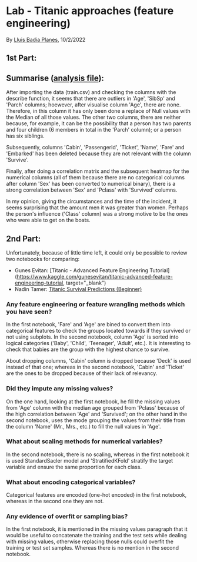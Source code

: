 # Lab - Titanic approaches (feature engineering)

By [Lluis Badia Planes](https://github.com/lluis90badia), 10/2/2022

## 1st Part:

## Summarise ([analysis file](https://github.com/lluis90badia/lbadialabwork/blob/main/titanic/Titanic_10F.ipynb)):

After importing the data (train.csv) and checking the columns with the describe function, it seems that there are outliers in 'Age', 'SibSp' and 'Parch' columns; hoewever, after visualise column 'Age', there are none. Therefore, in this column it has only been done a replace of Null values with the Median of all those values. The other two columns, there are neither because, for example, it can be the possibility that a person has two parents and four children (6 members in total in the 'Parch' column); or a person has six siblings.

Subsequently, columns 'Cabin', 'PassengerId', 'Ticket', 'Name', 'Fare' and 'Embarked' has been deleted because they are not relevant with the column 'Survive'.

Finally, after doing a correlation matrix and the subsequent heatmap for the numerical columns (all of them because there are no categorical columns after column 'Sex' has been converted to numerical binary), there is a strong correlation between 'Sex' and 'Pclass' with 'Survived' columns.

In my opinion, giving the circumstances and the time of the incident, it seems surprising that the amount men it was greater than women. Perhaps the person's influence ('Class' column) was a strong motive to be the ones who were able to get on the boats.

## 2nd Part:

Unfortunately, because of little time left, it could only be possible to review two notebooks for comparing:

- Gunes Evitan: [Titanic - Advanced Feature Engineering Tutorial](https://www.kaggle.com/gunesevitan/titanic-advanced-feature-engineering-tutorial, target="_blank")
- Nadin Tamer: [Titanic Survival Predictions (Beginner)](https://www.kaggle.com/nadintamer/titanic-survival-predictions-beginner)

### Any feature engineering or feature wrangling methods which you have seen? 

In the first notebook, 'Fare' and 'Age' are bined to convert them into categorical features to check the groups located towards if they survived or not using subplots. In the second notebook, column 'Age' is sorted into logical categories ('Baby', 'Child', 'Teenager', 'Adult', etc.). It is interesting to check that babies are the group with the highest chance to survive.

About dropping columns, 'Cabin' column is dropped because 'Deck' is used instead of that one; whereas in the second notebook, 'Cabin' and 'Ticket' are the ones to be dropped because of their lack of relevancy.

### Did they impute any missing values? 

On the one hand, looking at the first notebook, he fill the missing values from 'Age' column with the median age grouped from 'Pclass' because of the high correlation between 'Age' and 'Survived'; on the other hand in the second notebook, uses the mode grouping the values from their title from the column 'Name' (Mr., Mrs., etc.) to fill the null values in 'Age'.

### What about scaling methods for numerical variables?

In the second notebook, there is no scaling, whereas in the first notebook it is used StandardSacler model and 'StratifiedKFold' stratify the target variable and ensure the same proportion for each class.

### What about encoding categorical variables?

Categorical features are encoded (one-hot encoded) in the first notebook, whereas in the second one they are not.

### Any evidence of overfit or sampling bias? 

In the first notebook, it is mentioned in the missing values paragraph that it would be useful to concatenate the training and the test sets while dealing with missing values, otherwise replacing those nulls could overfit the training or test set samples. Whereas there is no mention in the second notebook.
